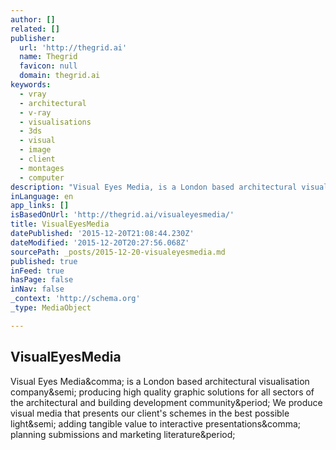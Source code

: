 ```yaml
---
author: []
related: []
publisher:
  url: 'http://thegrid.ai'
  name: Thegrid
  favicon: null
  domain: thegrid.ai
keywords:
  - vray
  - architectural
  - v-ray
  - visualisations
  - 3ds
  - visual
  - image
  - client
  - montages
  - computer
description: "Visual Eyes Media, is a London based architectural visualisation company; producing high quality graphic solutions for all sectors of the architectural and building development community. We produce visual media that presents our client's schemes in the best possible light; adding tangible value to interactive presentations, planning submissions and marketing literature."
inLanguage: en
app_links: []
isBasedOnUrl: 'http://thegrid.ai/visualeyesmedia/'
title: VisualEyesMedia
datePublished: '2015-12-20T21:08:44.230Z'
dateModified: '2015-12-20T20:27:56.068Z'
sourcePath: _posts/2015-12-20-visualeyesmedia.md
published: true
inFeed: true
hasPage: false
inNav: false
_context: 'http://schema.org'
_type: MediaObject

---
```

<article style=""><h1>VisualEyesMedia</h1><p>Visual Eyes Media&amp;comma; is a London based architectural visualisation company&amp;semi; producing high quality graphic solutions for all sectors of the architectural and building development community&amp;period; We produce visual media that presents our client's schemes in the best possible light&amp;semi; adding tangible value to interactive presentations&amp;comma; planning submissions and marketing literature&amp;period;</p></article>